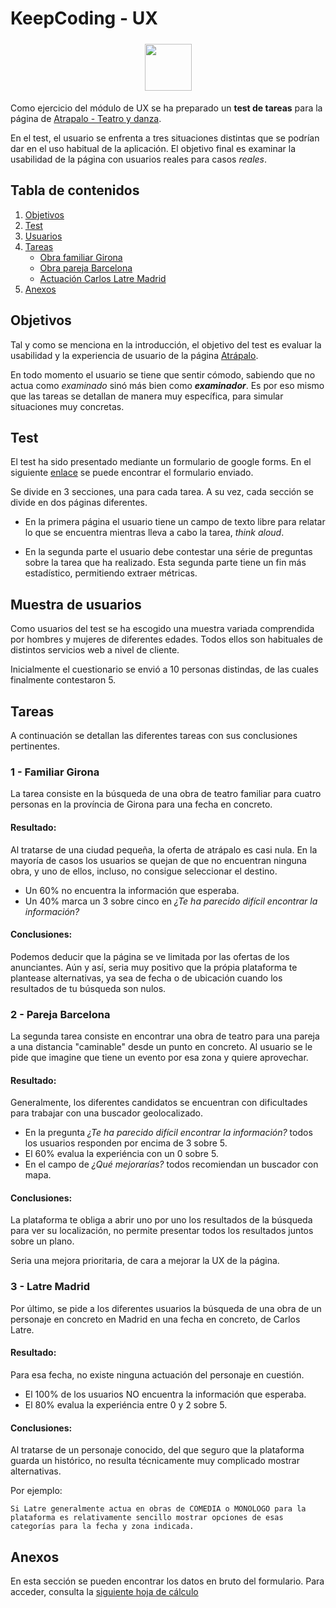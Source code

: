 # KeepCoding - UX

<div align="center">
    <img src="https://keepcoding.io/es/wp-content/uploads/sites/4/2015/05/logo-keepcoding-web.png" style="margin: 5px auto; height: 75px">
</div>

Como ejercicio del módulo de UX se ha preparado un **test de tareas** para la página de <a href="https://www.atrapalo.com/entradas/teatro-y-danza/" target="_blank">Atrapalo - Teatro y danza</a>.

En el test, el usuario se enfrenta a tres situaciones distintas que se podrían dar en el uso habitual de la aplicación. El objetivo final es examinar la usabilidad de la página con usuarios reales para casos *reales*.

## Tabla de contenidos

1. [Objetivos](#objetivos)
2. [Test](#test)
3. [Usuarios](#muestra-de-usuarios)
4. [Tareas](#tareas)
    - [Obra familiar Girona](#1---familiar-girona)
    - [Obra pareja Barcelona](#2---pareja-barcelona)
    - [Actuación Carlos Latre Madrid](#3---latre-madrid)
5. [Anexos](#anexos)

## Objetivos

Tal y como se menciona en la introducción, el objetivo del test es evaluar la usabilidad y la experiencia de usuario de la página <a href="https://www.atrapalo.com" target="_blank">Atrápalo</a>.

En todo momento el usuario se tiene que sentir cómodo, sabiendo que no actua como *examinado* sinó más bien como ***examinador***. Es por eso mismo que las tareas se detallan de manera muy específica, para simular situaciones muy concretas.

## Test

El test ha sido presentado mediante un formulario de google forms. En el siguiente <a href="https://goo.gl/forms/yxzfukiiS2RJkGt62" target="_blank">enlace</a> se puede encontrar el formulario enviado.

Se divide en 3 secciones, una para cada tarea. A su vez, cada sección se divide en dos páginas diferentes.

- En la primera página el usuario tiene un campo de texto libre para relatar lo que se encuentra mientras lleva a cabo la tarea, *think aloud*.

- En la segunda parte el usuario debe contestar una série de preguntas sobre la tarea que ha realizado. Esta segunda parte tiene un fin más estadístico, permitiendo extraer métricas.

## Muestra de usuarios

Como usuarios del test se ha escogido una muestra variada comprendida por hombres y mujeres de diferentes edades. Todos ellos son habituales de distintos servicios web a nivel de cliente.

Inicialmente el cuestionario se envió a 10 personas distindas, de las cuales finalmente contestaron 5.

## Tareas

A continuación se detallan las diferentes tareas con sus conclusiones pertinentes.

### 1 - Familiar Girona

La tarea consiste en la búsqueda de una obra de teatro familiar para cuatro personas en la província de Girona para una fecha en concreto.

#### Resultado:

Al tratarse de una ciudad pequeña, la oferta de atrápalo es casi nula. En la mayoría de casos los usuarios se quejan de que no encuentran ninguna obra, y uno de ellos, incluso, no consigue seleccionar el destino.

- Un 60% no encuentra la información que esperaba.
- Un 40% marca un 3 sobre cinco en *¿Te ha parecido difícil encontrar la información?*

#### Conclusiones: 

Podemos deducir que la página se ve limitada por las ofertas de los anunciantes. Aún y así, seria muy positivo que la própia plataforma te plantease alternativas, ya sea de fecha o de ubicación cuando los resultados de tu búsqueda son nulos.


### 2 - Pareja Barcelona

La segunda tarea consiste en encontrar una obra de teatro para una pareja a una distancia "caminable" desde un punto en concreto. Al usuario se le pide que imagine que tiene un evento por esa zona y quiere aprovechar.

#### Resultado:

Generalmente, los diferentes candidatos se encuentran con dificultades para trabajar con una buscador geolocalizado.

- En la pregunta *¿Te ha parecido difícil encontrar la información?* todos los usuarios responden por encima de 3 sobre 5.
- El 60% evalua la experiéncia con un 0 sobre 5.
- En el campo de *¿Qué mejorarías?* todos recomiendan un buscador con mapa.

#### Conclusiones:

La plataforma te obliga a abrir uno por uno los resultados de la búsqueda para ver su localización, no permite presentar todos los resultados juntos sobre un plano.

Seria una mejora prioritaria, de cara a mejorar la UX de la página.

### 3 - Latre Madrid

Por último, se pide a los diferentes usuarios la búsqueda de una obra de un personaje en concreto en Madrid en una fecha en concreto, de Carlos Latre.

#### Resultado:

Para esa fecha, no existe ninguna actuación del personaje en cuestión.

- El 100% de los usuarios NO encuentra la información que esperaba.
- El 80% evalua la experiéncia entre 0 y 2 sobre 5.

#### Conclusiones:

Al tratarse de un personaje conocido, del que seguro que la plataforma guarda un histórico, no resulta técnicamente muy complicado mostrar alternativas.

Por ejemplo:

    Si Latre generalmente actua en obras de COMEDIA o MONOLOGO para la plataforma es relativamente sencillo mostrar opciones de esas categorías para la fecha y zona indicada.

## Anexos

En esta sección se pueden encontrar los datos en bruto del formulario. Para acceder, consulta la [siguiente hoja de cálculo](https://docs.google.com/spreadsheets/d/1Hx-QDv57GGBiBi_uD2CNJ_sTKJKy0Ig3-zUAXJr_gN0/edit?usp=sharing)


